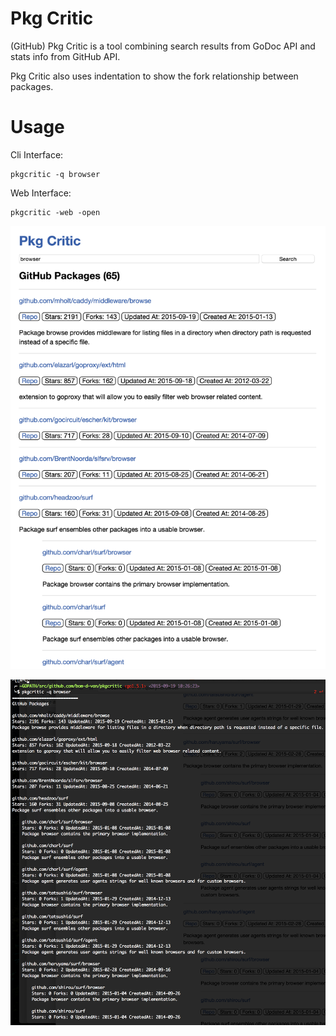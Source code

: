 # Pkg Critic

(GitHub) Pkg Critic is a tool combining search results from GoDoc API and stats info from GitHub API.

Pkg Critic also uses indentation to show the fork relationship between packages.

# Usage

Cli Interface:


```
pkgcritic -q browser
```

Web Interface:

```
pkgcritic -web -open
```

![web](https://raw.githubusercontent.com/bom-d-van/pkgcritic/master/intro/web.png)

![cli](https://raw.githubusercontent.com/bom-d-van/pkgcritic/master/intro/cli.png)
